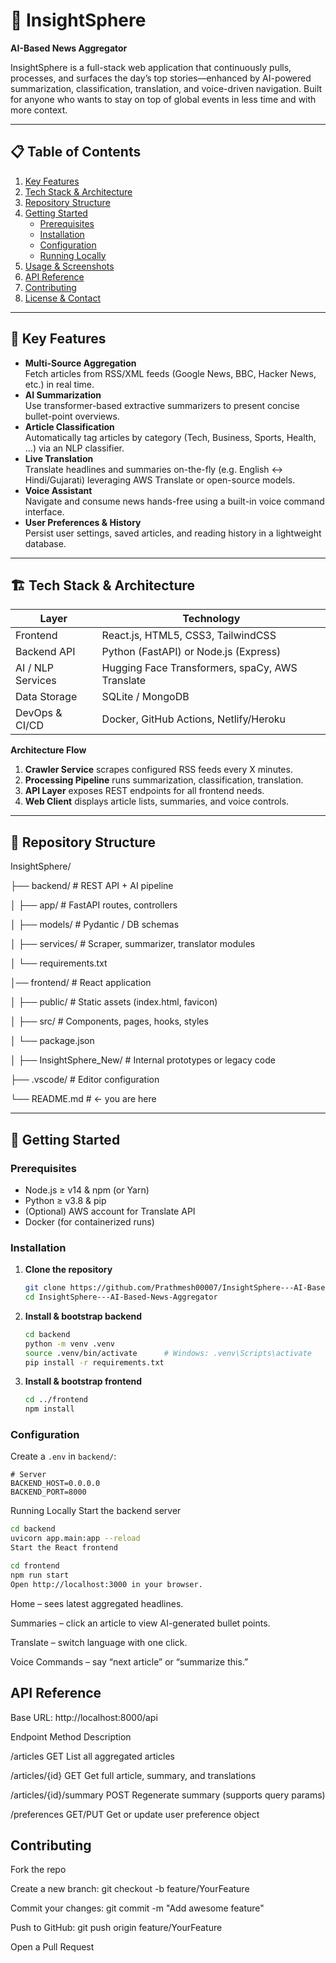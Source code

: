 # 🎯 InsightSphere  
**AI-Based News Aggregator**  

InsightSphere is a full-stack web application that continuously pulls, processes, and surfaces the day’s top stories—enhanced by AI-powered summarization, classification, translation, and voice-driven navigation. Built for anyone who wants to stay on top of global events in less time and with more context.

---

## 📋 Table of Contents  
1. [Key Features](#key-features)  
2. [Tech Stack & Architecture](#tech-stack--architecture)  
3. [Repository Structure](#repository-structure)  
4. [Getting Started](#getting-started)  
   - [Prerequisites](#prerequisites)  
   - [Installation](#installation)  
   - [Configuration](#configuration)  
   - [Running Locally](#running-locally)  
5. [Usage & Screenshots](#usage--screenshots)  
6. [API Reference](#api-reference)  
7. [Contributing](#contributing)  
8. [License & Contact](#license--contact)  

---

## 🔑 Key Features  
- **Multi-Source Aggregation**  
  Fetch articles from RSS/XML feeds (Google News, BBC, Hacker News, etc.) in real time.  
- **AI Summarization**  
  Use transformer-based extractive summarizers to present concise bullet-point overviews.  
- **Article Classification**  
  Automatically tag articles by category (Tech, Business, Sports, Health, …) via an NLP classifier.  
- **Live Translation**  
  Translate headlines and summaries on-the-fly (e.g. English ↔ Hindi/Gujarati) leveraging AWS Translate or open-source models.  
- **Voice Assistant**  
  Navigate and consume news hands-free using a built-in voice command interface.  
- **User Preferences & History**  
  Persist user settings, saved articles, and reading history in a lightweight database.  

---

## 🏗 Tech Stack & Architecture  

| Layer              | Technology                         |
| ------------------ | ---------------------------------- |
| Frontend           | React.js, HTML5, CSS3, TailwindCSS |
| Backend API        | Python (FastAPI) or Node.js (Express) |
| AI / NLP Services  | Hugging Face Transformers, spaCy, AWS Translate |
| Data Storage       | SQLite / MongoDB                   |
| DevOps & CI/CD     | Docker, GitHub Actions, Netlify/Heroku |

**Architecture Flow**  
1. **Crawler Service** scrapes configured RSS feeds every X minutes.  
2. **Processing Pipeline** runs summarization, classification, translation.  
3. **API Layer** exposes REST endpoints for all frontend needs.  
4. **Web Client** displays article lists, summaries, and voice controls.  

---

## 📂 Repository Structure  
InsightSphere/ 

├── backend/ # REST API + AI pipeline 

│ ├── app/ # FastAPI routes, controllers 

│ ├── models/ # Pydantic / DB schemas 

│ ├── services/ # Scraper, summarizer, translator modules 

│ └── requirements.txt 

│── frontend/ # React application 

│ ├── public/ # Static assets (index.html, favicon) 

│ ├── src/ # Components, pages, hooks, styles 

│ └── package.json 

│ ├── InsightSphere_New/ # Internal prototypes or legacy code 

├── .vscode/ # Editor configuration 

└── README.md # ← you are here


---

## 🚀 Getting Started  

### Prerequisites  
- Node.js ≥ v14 & npm (or Yarn)  
- Python ≥ v3.8 & pip  
- (Optional) AWS account for Translate API  
- Docker (for containerized runs)  

### Installation  

1. **Clone the repository**  
    ```bash
    git clone https://github.com/Prathmesh00007/InsightSphere---AI-Based-News-Aggregator.git
    cd InsightSphere---AI-Based-News-Aggregator
    ```

2. **Install & bootstrap backend**  
    ```bash
    cd backend
    python -m venv .venv
    source .venv/bin/activate      # Windows: .venv\Scripts\activate
    pip install -r requirements.txt
    ```

3. **Install & bootstrap frontend**  
    ```bash
    cd ../frontend
    npm install
    ```

### Configuration  

Create a `.env` in `backend/`:
```dotenv
# Server  
BACKEND_HOST=0.0.0.0  
BACKEND_PORT=8000
```


Running Locally
Start the backend server

```bash
cd backend
uvicorn app.main:app --reload
Start the React frontend
```

```bash
cd frontend
npm run start
Open http://localhost:3000 in your browser.
```


Home – sees latest aggregated headlines.

Summaries – click an article to view AI-generated bullet points.

Translate – switch language with one click.

Voice Commands – say “next article” or “summarize this.”

## API Reference

Base URL: http://localhost:8000/api

Endpoint	Method	Description

/articles	GET	List all aggregated articles

/articles/{id}	GET	Get full article, summary, and translations

/articles/{id}/summary	POST	Regenerate summary (supports query params)

/preferences	GET/PUT	Get or update user preference object

## Contributing
Fork the repo

Create a new branch: git checkout -b feature/YourFeature

Commit your changes: git commit -m "Add awesome feature"

Push to GitHub: git push origin feature/YourFeature

Open a Pull Request
